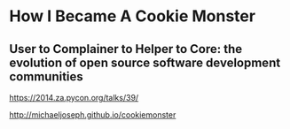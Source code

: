 # How I Became A Cookie Monster

## User to Complainer to Helper to Core: the evolution of open source software development communities

https://2014.za.pycon.org/talks/39/

http://michaeljoseph.github.io/cookiemonster
